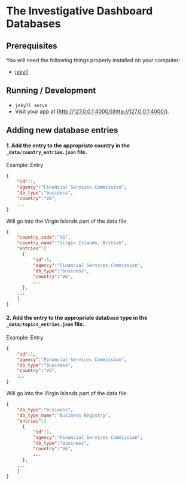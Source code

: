 # The Investigative Dashboard Databases

## Prerequisites
You will need the following things properly installed on your computer:

* [jekyll](https://jekyllrb.com/.com/)


## Running / Development
* `jekyll serve`
* Visit your app at [http://127.0.0.1:4000/](http://127.0.0.1:4000/).


## Adding new database entries

#### 1. Add the entry to the appropriate country in the `_data/country_entries.json` file.
Example: Entry
```json
{
    "id":1,
    "agency":"Financial Services Commission",
    "db_type":"business",
    "country":"VG",
    ...
}
```
Will go into the Virgin Islands part of the data file:
```json
{
    "country_code":"VG",
    "country_name":"Virgin Islands, British",
    "entries":[
      {
          "id":1,
          "agency":"Financial Services Commission",
          "db_type":"business",
          "country":"VG",
          ...
      },
    ...
    ]
}
```

#### 2. Add the entry to the appropriate database type in the `_data/topics_entries.json` file.
Example: Entry
```json
{
    "id":1,
    "agency":"Financial Services Commission",
    "db_type":"business",
    "country":"VG",
    ...
}
```
Will go into the Virgin Islands part of the data file:
```json
{
    "db_type":"business",
    "db_type_name":"Business Registry",
    "entries":[
      {
          "id":1,
          "agency":"Financial Services Commission",
          "db_type":"business",
          "country":"VG",
          ...
      },
    ...
    ]
}
```

